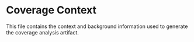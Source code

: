 # Coverage Context

This file contains the context and background information used to generate the coverage analysis artifact.
